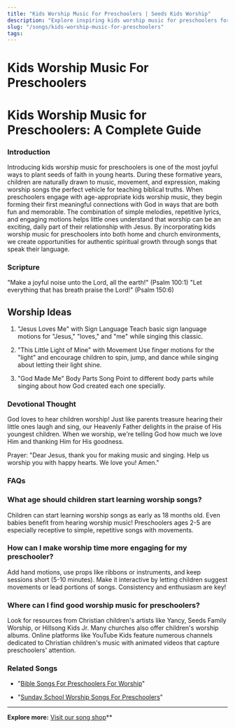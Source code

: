```yaml
---
title: "Kids Worship Music For Preschoolers | Seeds Kids Worship"
description: "Explore inspiring kids worship music for preschoolers for children's worship and faith development. Biblical music resources for families and ministry."
slug: "/songs/kids-worship-music-for-preschoolers"
tags:
---
```


# Kids Worship Music For Preschoolers

# Kids Worship Music for Preschoolers: A Complete Guide

### Introduction
Introducing kids worship music for preschoolers is one of the most joyful ways to plant seeds of faith in young hearts. During these formative years, children are naturally drawn to music, movement, and expression, making worship songs the perfect vehicle for teaching biblical truths. When preschoolers engage with age-appropriate kids worship music, they begin forming their first meaningful connections with God in ways that are both fun and memorable. The combination of simple melodies, repetitive lyrics, and engaging motions helps little ones understand that worship can be an exciting, daily part of their relationship with Jesus. By incorporating kids worship music for preschoolers into both home and church environments, we create opportunities for authentic spiritual growth through songs that speak their language.

### Scripture
"Make a joyful noise unto the Lord, all the earth!" (Psalm 100:1)
"Let everything that has breath praise the Lord!" (Psalm 150:6)

## Worship Ideas
1. "Jesus Loves Me" with Sign Language
Teach basic sign language motions for "Jesus," "loves," and "me" while singing this classic.

2. "This Little Light of Mine" with Movement
Use finger motions for the "light" and encourage children to spin, jump, and dance while singing about letting their light shine.

3. "God Made Me" Body Parts Song
Point to different body parts while singing about how God created each one specially.

### Devotional Thought
God loves to hear children worship! Just like parents treasure hearing their little ones laugh and sing, our Heavenly Father delights in the praise of His youngest children. When we worship, we're telling God how much we love Him and thanking Him for His goodness.

Prayer: "Dear Jesus, thank you for making music and singing. Help us worship you with happy hearts. We love you! Amen."

### FAQs

### What age should children start learning worship songs?
Children can start learning worship songs as early as 18 months old. Even babies benefit from hearing worship music! Preschoolers ages 2-5 are especially receptive to simple, repetitive songs with movements.

### How can I make worship time more engaging for my preschooler?
Add hand motions, use props like ribbons or instruments, and keep sessions short (5-10 minutes). Make it interactive by letting children suggest movements or lead portions of songs. Consistency and enthusiasm are key!

### Where can I find good worship music for preschoolers?
Look for resources from Christian children's artists like Yancy, Seeds Family Worship, or Hillsong Kids Jr. Many churches also offer children's worship albums. Online platforms like YouTube Kids feature numerous channels dedicated to Christian children's music with animated videos that capture preschoolers' attention.

### Related Songs

- "[Bible Songs For Preschoolers For Worship](/songs/bible-songs-for-preschoolers-for-worship/)"

- "[Sunday School Worship Songs For Preschoolers](/songs/sunday-school-worship-songs-for-preschoolers/)"

---

**Explore more:** [Visit our song shop](https://seedskidsworship.com/shop)**

<!-- Schema Markup -->
<script type="application/ld+json">
{
  "@context": "https://schema.org",
  "@type": "MusicRecording",
  "name": "Kids Worship Music For Preschoolers",
  "byArtist": {
    "@type": "MusicGroup",
    "name": "Seeds Kids Worship"
  },
  "isFamilyFriendly": true,
  "url": "https://seedskidsworship.com/songs/kids-worship-music-for-preschoolers/"
}
</script>
